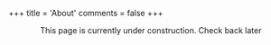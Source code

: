 +++
title = 'About'
comments = false
+++

<center>This page is currently under construction. Check back later</center>


